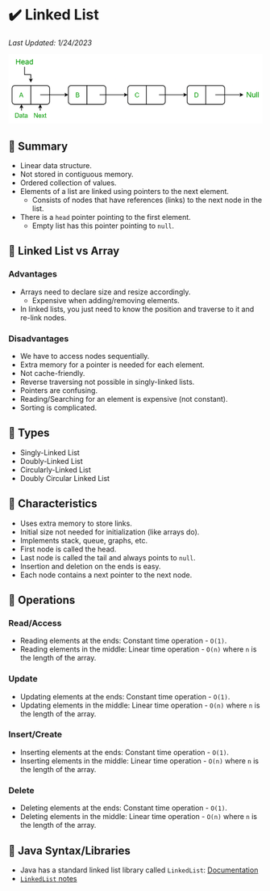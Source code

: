 # :heavy_check_mark: Linked List
*Last Updated: 1/24/2023*

![Image of a linked list](../../images/data-structures/linear/linked-list/linked-list.png)

## :round_pushpin: Summary
- Linear data structure.
- Not stored in contiguous memory.
- Ordered collection of values.
- Elements of a list are linked using pointers to the next element.
  - Consists of nodes that have references (links) to the next node in the list.
- There is a `head` pointer pointing to the first element.
  - Empty list has this pointer pointing to `null`.

## :round_pushpin: Linked List vs Array
### Advantages
- Arrays need to declare size and resize accordingly.
  - Expensive when adding/removing elements.
- In linked lists, you just need to know the position and traverse to it and re-link nodes.

### Disadvantages
- We have to access nodes sequentially.
- Extra memory for a pointer is needed for each element.
- Not cache-friendly.
- Reverse traversing not possible in singly-linked lists.
- Pointers are confusing.
- Reading/Searching for an element is expensive (not constant).
- Sorting is complicated.

## :round_pushpin: Types
- Singly-Linked List
- Doubly-Linked List
- Circularly-Linked List
- Doubly Circular Linked List

## :round_pushpin: Characteristics
- Uses extra memory to store links.
- Initial size not needed for initialization (like arrays do).
- Implements stack, queue, graphs, etc.
- First node is called the head.
- Last node is called the tail and always points to `null`.
- Insertion and deletion on the ends is easy.
- Each node contains a next pointer to the next node.

## :round_pushpin: Operations
### Read/Access
- Reading elements at the ends: Constant time operation - `O(1)`.
- Reading elements in the middle: Linear time operation - `O(n)` where `n` is the length of the array.

### Update
- Updating elements at the ends: Constant time operation - `O(1)`.
- Updating elements in the middle: Linear time operation - `O(n)` where `n` is the length of the array.

### Insert/Create
- Inserting elements at the ends: Constant time operation - `O(1)`.
- Inserting elements in the middle: Linear time operation - `O(n)` where `n` is the length of the array.

### Delete
- Deleting elements at the ends: Constant time operation - `O(1)`.
- Deleting elements in the middle: Linear time operation - `O(n)` where `n` is the length of the array.

## :round_pushpin: Java Syntax/Libraries
- Java has a standard linked list library called `LinkedList`: [Documentation](https://docs.oracle.com/javase/7/docs/api/java/util/LinkedList.html)
- [`LinkedList` notes](./java-linkedlist.md)
